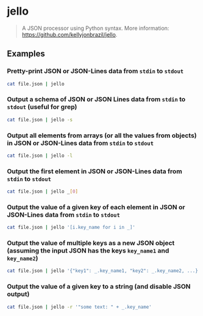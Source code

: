 # jello

> A JSON processor using Python syntax. More information: <https://github.com/kellyjonbrazil/jello>.

## Examples

### Pretty-print JSON or JSON-Lines data from `stdin` to `stdout`

```bash
cat file.json | jello
```

### Output a schema of JSON or JSON Lines data from `stdin` to `stdout` (useful for grep)

```bash
cat file.json | jello -s
```

### Output all elements from arrays (or all the values from objects) in JSON or JSON-Lines data from `stdin` to `stdout`

```bash
cat file.json | jello -l
```

### Output the first element in JSON or JSON-Lines data from `stdin` to `stdout`

```bash
cat file.json | jello _[0]
```

### Output the value of a given key of each element in JSON or JSON-Lines data from `stdin` to `stdout`

```bash
cat file.json | jello '[i.key_name for i in _]'
```

### Output the value of multiple keys as a new JSON object (assuming the input JSON has the keys `key_name1` and `key_name2`)

```bash
cat file.json | jello '{"key1": _.key_name1, "key2": _.key_name2, ...}'
```

### Output the value of a given key to a string (and disable JSON output)

```bash
cat file.json | jello -r '"some text: " + _.key_name'
```
